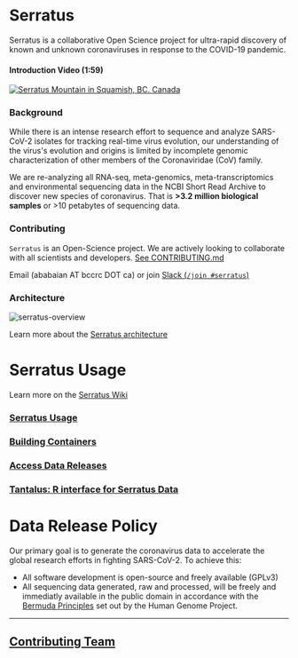 # Serratus

Serratus is a collaborative Open Science project for ultra-rapid discovery of known and unknown coronaviruses in response to the COVID-19 pandemic.

#### Introduction Video (1:59)
[![Serratus Mountain in Squamish, BC. Canada](https://github.com/ababaian/serratus/wiki/img/splash_play.png)](https://youtu.be/MtZk7JEOzus)

### Background
While there is an intense research effort to sequence and analyze SARS-CoV-2 isolates for tracking real-time virus evolution, our understanding of the virus's evolution and origins is limited by incomplete genomic characterization of other members of the Coronaviridae (CoV) family.

We are re-analyzing all RNA-seq, meta-genomics, meta-transcriptomics and environmental sequencing data in the NCBI Short Read Archive to discover new species of coronavirus. That is **>3.2 million biological samples** or >10 petabytes of sequencing data.

### Contributing
`Serratus` is an Open-Science project. We are actively looking to collaborate with all scientists and developers. [See CONTRIBUTING.md](CONTRIBUTING.md)

Email (ababaian AT bccrc DOT ca) or join  [Slack (`/join #serratus`)](https://join.slack.com/t/hackseq-rna/shared_invite/zt-ewlzh9qf-SiNkxvvTJflcutFN0h5jIQ)

### Architecture
![serratus-overview](https://github.com/ababaian/serratus/wiki/img/serratus_overview.png)

Learn more about the [Serratus architecture](https://github.com/ababaian/serratus/wiki/Architecture-and-Pipeline)

# Serratus Usage
Learn more on the [Serratus Wiki](https://github.com/ababaian/serratus/wiki/)


### [Serratus Usage](https://github.com/ababaian/serratus/wiki/Running-Serratus)

### [Building Containers](https://github.com/ababaian/serratus/wiki/Containers)

### [Access Data Releases](https://github.com/ababaian/serratus/wiki/Access-Data-Release) 

### [Tantalus: R interface for Serratus Data](https://github.com/serratus-bio/tantalus)

# Data Release Policy
Our primary goal is to generate the coronavirus data to accelerate the global research efforts in fighting SARS-CoV-2. To achieve this:
- All software development is open-source and freely available (GPLv3)
- All sequencing data generated, raw and processed, will be freely and immediatly available in the public domain in accordance with the [Bermuda Principles](https://en.wikipedia.org/wiki/Bermuda_Principles) set out by the Human Genome Project.

---

## [Contributing Team](CONTRIBUTORS.md)